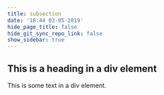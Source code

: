 ```yaml
---
title: subsection
date: '18:44 03-05-2019'
hide_page_title: false
hide_git_sync_repo_link: false
show_sidebar: true
---
```


<div class="div.wp">
  <h2>This is a heading in a div element</h2>
  <p>This is some text in a div element.</p>
</div>
